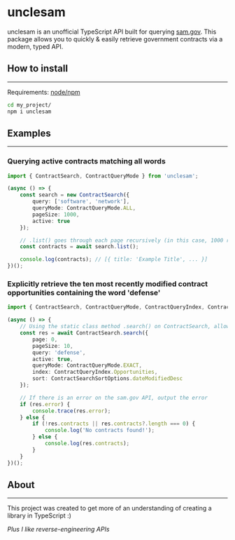 # unclesam
unclesam is an unofficial TypeScript API built for querying [sam.gov](https://sam.gov). This package allows you to quickly & easily retrieve government contracts via a modern, typed API.

## How to install
---
Requirements: [node/npm](https://nodejs.org/)

```sh
cd my_project/
npm i unclesam
```

## Examples
---
### Querying active contracts matching all words
```ts
import { ContractSearch, ContractQueryMode } from 'unclesam';

(async () => {
    const search = new ContractSearch({
        query: ['software', 'network'],
        queryMode: ContractQueryMode.ALL,
        pageSize: 1000,
        active: true
    });

    // .list() goes through each page recursively (in this case, 1000 records at a time) and returns all contracts
    const contracts = await search.list();

    console.log(contracts); // [{ title: 'Example Title', ... }]
})();
```

### Explicitly retrieve the ten most recently modified contract opportunities containing the word 'defense'

```ts
import { ContractSearch, ContractQueryMode, ContractQueryIndex, ContractSearchSortOptions } from 'unclesam';

(async () => {
    // Using the static class method .search() on ContractSearch, allows you to directly search contracts
    const res = await ContractSearch.search({
        page: 0,
        pageSize: 10,
        query: 'defense',
        active: true,
        queryMode: ContractQueryMode.EXACT,
        index: ContractQueryIndex.Opportunities,
        sort: ContractSearchSortOptions.dateModifiedDesc
    });

    // If there is an error on the sam.gov API, output the error
    if (res.error) {
        console.trace(res.error);
    } else {
        if (!res.contracts || res.contracts?.length === 0) {
            console.log('No contracts found!');
        } else {
            console.log(res.contracts);
        }
    }
})();
```

## About
---

This project was created to get more of an understanding of creating a library in TypeScript :)

*Plus I like reverse-engineering APIs*